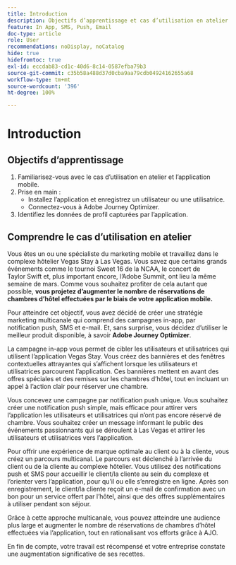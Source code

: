 ```yaml
---
title: Introduction
description: Objectifs d’apprentissage et cas d’utilisation en atelier
feature: In App, SMS, Push, Email
doc-type: article
role: User
recommendations: noDisplay, noCatalog
hide: true
hidefromtoc: true
exl-id: eccdab83-cd1c-40d6-8c14-0587efba79b3
source-git-commit: c35b58a488d37d0cba9aa79cdb04924162655a68
workflow-type: tm+mt
source-wordcount: '396'
ht-degree: 100%

---
```


# Introduction

## Objectifs d’apprentissage

1. Familiarisez-vous avec le cas d’utilisation en atelier et l’application mobile.
2. Prise en main :
   * Installez l’application et enregistrez un utilisateur ou une utilisatrice.
   * Connectez-vous à Adobe Journey Optimizer.
3. Identifiez les données de profil capturées par l’application.

## Comprendre le cas d’utilisation en atelier

Vous êtes un ou une spécialiste du marketing mobile et travaillez dans le complexe hôtelier Vegas Stay à Las Vegas. Vous savez que certains grands événements comme le tournoi Sweet 16 de la NCAA, le concert de Taylor Swift et, plus important encore, l’Adobe Summit, ont lieu la même semaine de mars. Comme vous souhaitez profiter de cela autant que possible, **vous projetez d’augmenter le nombre de réservations de chambres d’hôtel effectuées par le biais de votre application mobile.**

Pour atteindre cet objectif, vous avez décidé de créer une stratégie marketing multicanale qui comprend des campagnes in-app, par notification push, SMS et e-mail.  Et, sans surprise, vous décidez d’utiliser le meilleur produit disponible, à savoir **Adobe Journey Optimizer**.

La campagne in-app vous permet de cibler les utilisateurs et utilisatrices qui utilisent l’application Vegas Stay. Vous créez des bannières et des fenêtres contextuelles attrayantes qui s’affichent lorsque les utilisateurs et utilisatrices parcourent l’application. Ces bannières mettent en avant des offres spéciales et des remises sur les chambres d’hôtel, tout en incluant un appel à l’action clair pour réserver une chambre.

Vous concevez une campagne par notification push unique. Vous souhaitez créer une notification push simple, mais efficace pour attirer vers l’application les utilisateurs et utilisatrices qui n’ont pas encore réservé de chambre. Vous souhaitez créer un message informant le public des événements passionnants qui se déroulent à Las Vegas et attirer les utilisateurs et utilisatrices vers l’application.

Pour offrir une expérience de marque optimale au client ou à la cliente, vous créez un parcours multicanal. Le parcours est déclenché à l’arrivée du client ou de la cliente au complexe hôtelier. Vous utilisez des notifications push et SMS pour accueillir le client/la cliente au sein du complexe et l’orienter vers l’application, pour qu’il ou elle s’enregistre en ligne. Après son enregistrement, le client/la cliente reçoit un e-mail de confirmation avec un bon pour un service offert par l’hôtel, ainsi que des offres supplémentaires à utiliser pendant son séjour.

Grâce à cette approche multicanale, vous pouvez atteindre une audience plus large et augmenter le nombre de réservations de chambres d’hôtel effectuées via l’application, tout en rationalisant vos efforts grâce à AJO.

En fin de compte, votre travail est récompensé et votre entreprise constate une augmentation significative de ses recettes.
